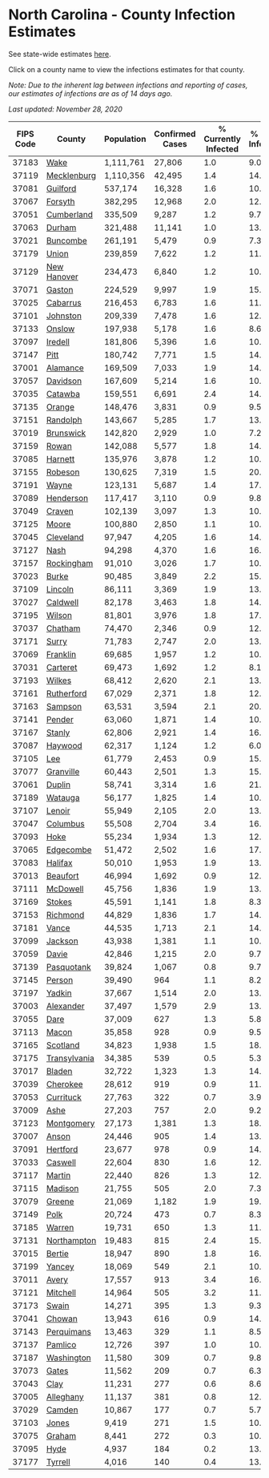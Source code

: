 # North Carolina - County Infection Estimates

See state-wide estimates [here](/infections/us-nc).

Click on a county name to view the infections estimates for that county.

*Note: Due to the inherent lag between infections and reporting of cases, our estimates of infections are as of 14 days ago.*

*Last updated: November 28, 2020*

|   FIPS Code |                       County |   Population |   Confirmed Cases |   % Currently Infected |   % Total Infected |
|-------------|------------------------------|--------------|-------------------|------------------------|--------------------|
|       37183 |                 [Wake](wake) |    1,111,761 |            27,806 |                    1.0 |                9.0 |
|       37119 |   [Mecklenburg](mecklenburg) |    1,110,356 |            42,495 |                    1.4 |               14.2 |
|       37081 |         [Guilford](guilford) |      537,174 |            16,328 |                    1.6 |               10.6 |
|       37067 |           [Forsyth](forsyth) |      382,295 |            12,968 |                    2.0 |               12.0 |
|       37051 |     [Cumberland](cumberland) |      335,509 |             9,287 |                    1.2 |                9.7 |
|       37063 |             [Durham](durham) |      321,488 |            11,141 |                    1.0 |               13.3 |
|       37021 |         [Buncombe](buncombe) |      261,191 |             5,479 |                    0.9 |                7.3 |
|       37179 |               [Union](union) |      239,859 |             7,622 |                    1.2 |               11.4 |
|       37129 |   [New Hanover](new-hanover) |      234,473 |             6,840 |                    1.2 |               10.2 |
|       37071 |             [Gaston](gaston) |      224,529 |             9,997 |                    1.9 |               15.4 |
|       37025 |         [Cabarrus](cabarrus) |      216,453 |             6,783 |                    1.6 |               11.1 |
|       37101 |         [Johnston](johnston) |      209,339 |             7,478 |                    1.6 |               12.8 |
|       37133 |             [Onslow](onslow) |      197,938 |             5,178 |                    1.6 |                8.6 |
|       37097 |           [Iredell](iredell) |      181,806 |             5,396 |                    1.6 |               10.3 |
|       37147 |                 [Pitt](pitt) |      180,742 |             7,771 |                    1.5 |               14.9 |
|       37001 |         [Alamance](alamance) |      169,509 |             7,033 |                    1.9 |               14.4 |
|       37057 |         [Davidson](davidson) |      167,609 |             5,214 |                    1.6 |               10.8 |
|       37035 |           [Catawba](catawba) |      159,551 |             6,691 |                    2.4 |               14.3 |
|       37135 |             [Orange](orange) |      148,476 |             3,831 |                    0.9 |                9.5 |
|       37151 |         [Randolph](randolph) |      143,667 |             5,285 |                    1.7 |               13.2 |
|       37019 |       [Brunswick](brunswick) |      142,820 |             2,929 |                    1.0 |                7.2 |
|       37159 |               [Rowan](rowan) |      142,088 |             5,577 |                    1.8 |               14.2 |
|       37085 |           [Harnett](harnett) |      135,976 |             3,878 |                    1.2 |               10.1 |
|       37155 |           [Robeson](robeson) |      130,625 |             7,319 |                    1.5 |               20.0 |
|       37191 |               [Wayne](wayne) |      123,131 |             5,687 |                    1.4 |               17.6 |
|       37089 |       [Henderson](henderson) |      117,417 |             3,110 |                    0.9 |                9.8 |
|       37049 |             [Craven](craven) |      102,139 |             3,097 |                    1.3 |               10.3 |
|       37125 |               [Moore](moore) |      100,880 |             2,850 |                    1.1 |               10.1 |
|       37045 |       [Cleveland](cleveland) |       97,947 |             4,205 |                    1.6 |               14.6 |
|       37127 |                 [Nash](nash) |       94,298 |             4,370 |                    1.6 |               16.0 |
|       37157 |     [Rockingham](rockingham) |       91,010 |             3,026 |                    1.7 |               10.9 |
|       37023 |               [Burke](burke) |       90,485 |             3,849 |                    2.2 |               15.0 |
|       37109 |           [Lincoln](lincoln) |       86,111 |             3,369 |                    1.9 |               13.2 |
|       37027 |         [Caldwell](caldwell) |       82,178 |             3,463 |                    1.8 |               14.5 |
|       37195 |             [Wilson](wilson) |       81,801 |             3,976 |                    1.8 |               17.4 |
|       37037 |           [Chatham](chatham) |       74,470 |             2,346 |                    0.9 |               12.6 |
|       37171 |               [Surry](surry) |       71,783 |             2,747 |                    2.0 |               13.2 |
|       37069 |         [Franklin](franklin) |       69,685 |             1,957 |                    1.2 |               10.1 |
|       37031 |         [Carteret](carteret) |       69,473 |             1,692 |                    1.2 |                8.1 |
|       37193 |             [Wilkes](wilkes) |       68,412 |             2,620 |                    2.1 |               13.6 |
|       37161 |     [Rutherford](rutherford) |       67,029 |             2,371 |                    1.8 |               12.3 |
|       37163 |           [Sampson](sampson) |       63,531 |             3,594 |                    2.1 |               20.5 |
|       37141 |             [Pender](pender) |       63,060 |             1,871 |                    1.4 |               10.3 |
|       37167 |             [Stanly](stanly) |       62,806 |             2,921 |                    1.4 |               16.4 |
|       37087 |           [Haywood](haywood) |       62,317 |             1,124 |                    1.2 |                6.0 |
|       37105 |                   [Lee](lee) |       61,779 |             2,453 |                    0.9 |               15.1 |
|       37077 |       [Granville](granville) |       60,443 |             2,501 |                    1.3 |               15.6 |
|       37061 |             [Duplin](duplin) |       58,741 |             3,314 |                    1.6 |               21.9 |
|       37189 |           [Watauga](watauga) |       56,177 |             1,825 |                    1.4 |               10.8 |
|       37107 |             [Lenoir](lenoir) |       55,949 |             2,105 |                    2.0 |               13.0 |
|       37047 |         [Columbus](columbus) |       55,508 |             2,704 |                    3.4 |               16.9 |
|       37093 |                 [Hoke](hoke) |       55,234 |             1,934 |                    1.3 |               12.7 |
|       37065 |       [Edgecombe](edgecombe) |       51,472 |             2,502 |                    1.6 |               17.0 |
|       37083 |           [Halifax](halifax) |       50,010 |             1,953 |                    1.9 |               13.8 |
|       37013 |         [Beaufort](beaufort) |       46,994 |             1,692 |                    0.9 |               12.2 |
|       37111 |         [McDowell](mcdowell) |       45,756 |             1,836 |                    1.9 |               13.7 |
|       37169 |             [Stokes](stokes) |       45,591 |             1,141 |                    1.8 |                8.3 |
|       37153 |         [Richmond](richmond) |       44,829 |             1,836 |                    1.7 |               14.3 |
|       37181 |               [Vance](vance) |       44,535 |             1,713 |                    2.1 |               14.0 |
|       37099 |           [Jackson](jackson) |       43,938 |             1,381 |                    1.1 |               10.8 |
|       37059 |               [Davie](davie) |       42,846 |             1,215 |                    2.0 |                9.7 |
|       37139 |     [Pasquotank](pasquotank) |       39,824 |             1,067 |                    0.8 |                9.7 |
|       37145 |             [Person](person) |       39,490 |               964 |                    1.1 |                8.2 |
|       37197 |             [Yadkin](yadkin) |       37,667 |             1,514 |                    2.0 |               13.7 |
|       37003 |       [Alexander](alexander) |       37,497 |             1,579 |                    2.9 |               13.7 |
|       37055 |                 [Dare](dare) |       37,009 |               627 |                    1.3 |                5.8 |
|       37113 |               [Macon](macon) |       35,858 |               928 |                    0.9 |                9.5 |
|       37165 |         [Scotland](scotland) |       34,823 |             1,938 |                    1.5 |               18.9 |
|       37175 | [Transylvania](transylvania) |       34,385 |               539 |                    0.5 |                5.3 |
|       37017 |             [Bladen](bladen) |       32,722 |             1,323 |                    1.3 |               14.7 |
|       37039 |         [Cherokee](cherokee) |       28,612 |               919 |                    0.9 |               11.4 |
|       37053 |       [Currituck](currituck) |       27,763 |               322 |                    0.7 |                3.9 |
|       37009 |                 [Ashe](ashe) |       27,203 |               757 |                    2.0 |                9.2 |
|       37123 |     [Montgomery](montgomery) |       27,173 |             1,381 |                    1.3 |               18.8 |
|       37007 |               [Anson](anson) |       24,446 |               905 |                    1.4 |               13.2 |
|       37091 |         [Hertford](hertford) |       23,677 |               978 |                    0.9 |               14.9 |
|       37033 |           [Caswell](caswell) |       22,604 |               830 |                    1.6 |               12.6 |
|       37117 |             [Martin](martin) |       22,440 |               826 |                    1.3 |               12.8 |
|       37115 |           [Madison](madison) |       21,755 |               505 |                    2.0 |                7.3 |
|       37079 |             [Greene](greene) |       21,069 |             1,182 |                    1.9 |               19.6 |
|       37149 |                 [Polk](polk) |       20,724 |               473 |                    0.7 |                8.3 |
|       37185 |             [Warren](warren) |       19,731 |               650 |                    1.3 |               11.3 |
|       37131 |   [Northampton](northampton) |       19,483 |               815 |                    2.4 |               15.4 |
|       37015 |             [Bertie](bertie) |       18,947 |               890 |                    1.8 |               16.9 |
|       37199 |             [Yancey](yancey) |       18,069 |               549 |                    2.1 |               10.1 |
|       37011 |               [Avery](avery) |       17,557 |               913 |                    3.4 |               16.7 |
|       37121 |         [Mitchell](mitchell) |       14,964 |               505 |                    3.2 |               11.1 |
|       37173 |               [Swain](swain) |       14,271 |               395 |                    1.3 |                9.3 |
|       37041 |             [Chowan](chowan) |       13,943 |               616 |                    0.9 |               14.8 |
|       37143 |     [Perquimans](perquimans) |       13,463 |               329 |                    1.1 |                8.5 |
|       37137 |           [Pamlico](pamlico) |       12,726 |               397 |                    1.0 |               10.5 |
|       37187 |     [Washington](washington) |       11,580 |               309 |                    0.7 |                9.8 |
|       37073 |               [Gates](gates) |       11,562 |               209 |                    0.7 |                6.3 |
|       37043 |                 [Clay](clay) |       11,231 |               277 |                    0.6 |                8.6 |
|       37005 |       [Alleghany](alleghany) |       11,137 |               381 |                    0.8 |               12.1 |
|       37029 |             [Camden](camden) |       10,867 |               177 |                    0.7 |                5.7 |
|       37103 |               [Jones](jones) |        9,419 |               271 |                    1.5 |               10.0 |
|       37075 |             [Graham](graham) |        8,441 |               272 |                    0.3 |               10.8 |
|       37095 |                 [Hyde](hyde) |        4,937 |               184 |                    0.2 |               13.1 |
|       37177 |           [Tyrrell](tyrrell) |        4,016 |               140 |                    0.4 |               13.4 |